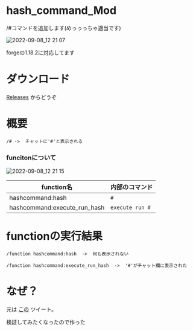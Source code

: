 # hash_command_Mod
/#コマンドを追加します(めっっっちゃ適当です)

![2022-09-08_12 21 07](https://user-images.githubusercontent.com/108072158/189027094-78a2a3b5-c19d-478a-b947-6976eaa78e77.png)

forgeの1.18.2に対応してます

# ダウンロード
[Releases](https://github.com/hikoma0000/hash_command_Mod/releases/tag/v1.0) からどうぞ

# 概要
`/# ->  チャットに'#'と表示される`

### funcitonについて

![2022-09-08_12 21 15](https://user-images.githubusercontent.com/108072158/189027210-cf43a941-9831-4859-ba55-7f0c7462b760.png)

|  function名  |  内部のコマンド  |
| ---- | ---- |
|  hashcommand:hash  |  `#`  |
|  hashcommand:execute_run_hash  |  `execute run #`  |

# functionの実行結果
```
/function hashcommand:hash  ->  何も表示されない

/function hashcommand:execute_run_hash  ->  '#'がチャット欄に表示された
```

# なぜ？
元は [この](https://twitter.com/intsuc/status/1567124349001531392) ツイート。

検証してみたくなったので作った
